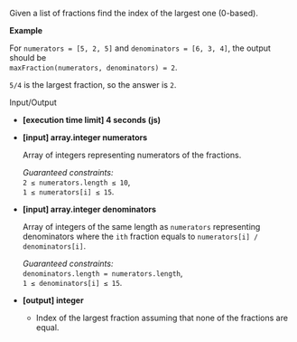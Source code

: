 
Given a list of fractions find the index of the largest one (0-based).

**Example**

For  `numerators = [5, 2, 5]`  and  `denominators = [6, 3, 4]`, the output should be  
`maxFraction(numerators, denominators) = 2`.

`5/4`  is the largest fraction, so the answer is  `2`.

Input/Output

-   **[execution time limit] 4 seconds (js)**
    
-   **[input] array.integer numerators**
    
    Array of integers representing numerators of the fractions.
    
    _Guaranteed constraints:_  
    `2 ≤ numerators.length ≤ 10`,  
    `1 ≤ numerators[i] ≤ 15`.
    
-   **[input] array.integer denominators**
    
    Array of integers of the same length as  `numerators`  representing denominators where the  `ith`  fraction equals to  `numerators[i] / denominators[i]`.
    
    _Guaranteed constraints:_  
    `denominators.length = numerators.length`,  
    `1 ≤ denominators[i] ≤ 15`.
    
-   **[output] integer**
    
    -   Index of the largest fraction assuming that none of the fractions are equal.